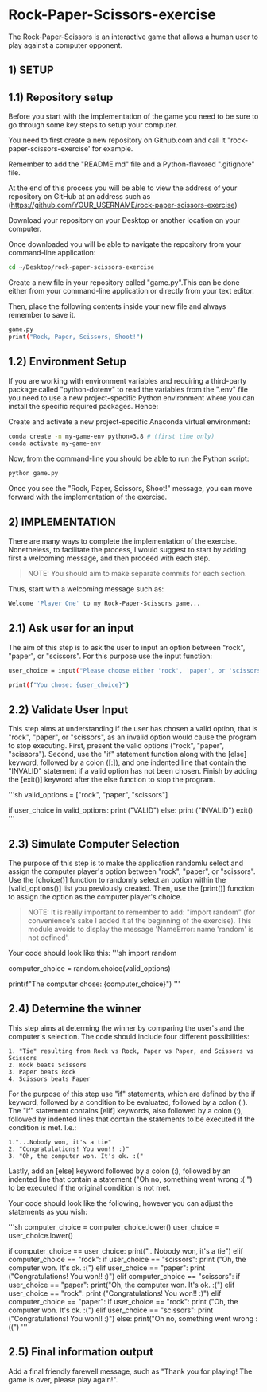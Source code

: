 # Rock-Paper-Scissors-exercise

The Rock-Paper-Scissors is an interactive game that allows a human user to play against a computer opponent. 

## 1) SETUP
## 1.1) Repository setup 
 
 Before you start with the implementation of the game you need to be sure to go through some key steps to setup your computer. 

You need to first create a new repository on Github.com and call it "rock-paper-scissors-exercise' for example. 

Remember to add the "README.md" file and a Python-flavored ".gitignore" file. 

At the end of this process you will be able to view the address of your repository on GitHub at an address such as (https://github.com/YOUR_USERNAME/rock-paper-scissors-exercise) 

Download your repository on your Desktop or another location on your computer. 

Once downloaded you will be able to navigate the repository from your command-line application: 

```sh
cd ~/Desktop/rock-paper-scissors-exercise
```

Create a new file in your repository called "game.py".This can be done either from your command-line application or directly from your text editor. 

Then, place the following contents inside your new file and always remember to save it. 

```sh
game.py
print("Rock, Paper, Scissors, Shoot!")
```


## 1.2) Environment Setup 

If you are working with environment variables and requiring a third-party package called "python-dotenv" to read the variables from the ".env" file you need to use a new project-specific Python environment where you can install the specific required packages. Hence: 

Create and activate a new project-specific Anaconda virtual environment: 

```sh
conda create -n my-game-env python=3.8 # (first time only)
conda activate my-game-env
```

Now, from the command-line you should be able to run the Python script: 

```sh
python game.py
```

Once you see the "Rock, Paper, Scissors, Shoot!" message, you can move forward with the implementation of the exercise. 


## 2) IMPLEMENTATION 

There are many ways to complete the implementation of the exercise. Nonetheless, to facilitate the process, I would suggest to start by adding first a welcoming message, and then proceed with each step. 

> NOTE: You should aim to make separate commits for each section. 

Thus, start with a welcoming message such as: 

```sh
Welcome 'Player One' to my Rock-Paper-Scissors game...
```

## 2.1) Ask user for an input 

The aim of this step is to ask the user to input an option between "rock", "paper", or "scissors". For this purpose use the input function: 

```sh
user_choice = input("Please choose either 'rock', 'paper', or 'scissors': rock")

print(f"You chose: {user_choice}")
```

## 2.2) Validate User Input 

This step aims at understanding if the user has chosen a valid option, that is "rock", "paper", or "scissors", as an invalid option would cause the program to stop executing. 
First, present the valid options ("rock", "paper", "scissors").
Second, use the "if" statement function along with the [else] keyword, followed by a colon ([:]), and one indented line that contain the "INVALID" statement if a valid option has not been chosen. 
Finish by adding the [exit()] keyword after the else function to stop the program. 

'''sh 
valid_options = ["rock", "paper", "scissors"]

if user_choice in valid_options: 
    print ("VALID")
else:
    print ("INVALID")
    exit()
'''

## 2.3) Simulate Computer Selection 

The purpose of this step is to make the application randomlu select and assign the computer player's option between "rock", "paper", or "scissors". 
Use the [choice()] function to randomly select an option within the [valid_options()] list you previously created. 
Then, use the [print()] function to assign the option as the computer player's choice. 

> NOTE: It is really important to remember to add: "import random" (for convenience's sake I added it at the beginning of the exercise). This module avoids to display the message 'NameError: name 'random' is not defined'. 

Your code should look like this: 
'''sh
import random 

computer_choice = random.choice(valid_options)

print(f"The computer chose: {computer_choice}")
'''

## 2.4) Determine the winner 

This step aims at determing the winner by comparing the user's and the computer's selection. The code should include four different possibilities: 

    1. "Tie" resulting from Rock vs Rock, Paper vs Paper, and Scissors vs Scissors
    2. Rock beats Scissors 
    3. Paper beats Rock
    4. Scissors beats Paper 

For the purpose of this step use "if" statements, which are defined by the if keyword, followed by a condition to be evaluated, followed by a colon (:). The "if" statement contains [elif] keywords, also followed by a colon (:), followed by indented lines that contain the statements to be executed if the condition is met. I.e.:
    
    1."...Nobody won, it's a tie"
    2. "Congratulations! You won!! :)"
    3. "Oh, the computer won. It's ok. :("

Lastly, add an [else] keyword followed by a colon (:), followed by an indented line that contain a statement ("Oh no, something went wrong :( ") to be executed if the original condition is not met. 

Your code should look like the following, however you can adjust the statements as you wish: 

'''sh 
computer_choice = computer_choice.lower()
user_choice = user_choice.lower()

if computer_choice == user_choice:
    print("...Nobody won, it's a tie")
elif computer_choice == "rock":
    if user_choice == "scissors":
        print ("Oh, the computer won. It's ok. :(")
    elif user_choice == "paper":
        print ("Congratulations! You won!! :)")
elif computer_choice == "scissors":
    if user_choice == "paper":
        print("Oh, the computer won. It's ok. :(")
    elif user_choice == "rock":
        print ("Congratulations! You won!! :)")
 elif computer_choice == "paper":
     if user_choice == "rock":
         print ("Oh, the computer won. It's ok. :(")
    elif user_choice == "scissors":
        print ("Congratulations! You won!! :)")
else: 
    print("Oh no, something went wrong :((")
'''

## 2.5) Final information output 

Add a final friendly farewell message, such as "Thank you for playing! The game is over, please play again!". 

